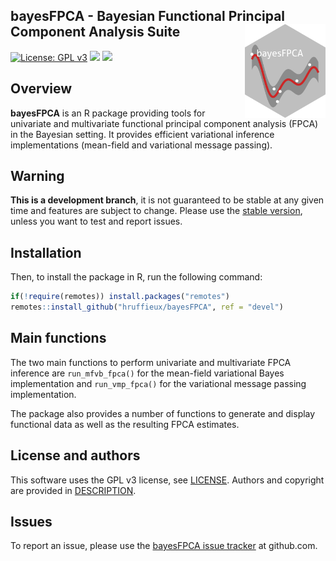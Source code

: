<!-- README.md is generated from README.Rmd. Please edit that file -->

<!-- First time: run usethis::use_readme_rmd() to create a pre-commit hook that 
prevents from committing if the README.Rmd has changed, but has not been 
re-knitted to generate an updated README.md -->

## bayesFPCA - Bayesian Functional Principal Component Analysis Suite <img src="man/figures/bayesFPCA_logo.png" align="right" height="150"/>

<!-- Run for the R CMD checks, run usethis::use_github_actions() to set up the pipeline, possibly modify the .yaml file and then: -->

<!-- [![R build status](https://github.com/hruffieux/bayesFPCA/workflows/R-CMD-check/badge.svg)](https://github.com/hruffieux/bayesFPCA/actions) -->

<!-- [![](https://travis-ci.org/hruffieux/bayesFPCA.svg?branch=master)](https://travis-ci.org/hruffieux/bayesFPCA) -->

[![License: GPL
v3](https://img.shields.io/badge/license-GPL%20v3-blue.svg)](https://www.gnu.org/licenses/gpl-3.0)
[![](https://img.shields.io/badge/devel%20version-0.1.0-blue.svg)](https://github.com/hruffieux/bayesFPCA)
[![](https://img.shields.io/github/languages/code-size/hruffieux/bayesFPCA.svg)](https://github.com/hruffieux/bayesFPCA)

## Overview

**bayesFPCA** is an R package providing tools for univariate and
multivariate functional principal component analysis (FPCA) in the
Bayesian setting. It provides efficient variational inference
implementations (mean-field and variational message passing).

## Warning

**This is a development branch**, it is not guaranteed to be stable at
any given time and features are subject to change. Please use the
[stable version](https://github.com/hruffieux/bayesFPCA), unless you
want to test and report issues.

## Installation

Then, to install the package in R, run the following command:

``` r
if(!require(remotes)) install.packages("remotes")
remotes::install_github("hruffieux/bayesFPCA", ref = "devel")
```

## Main functions

The two main functions to perform univariate and multivariate FPCA
inference are `run_mfvb_fpca()` for the mean-field variational Bayes
implementation and `run_vmp_fpca()` for the variational message passing
implementation.

The package also provides a number of functions to generate and display
functional data as well as the resulting FPCA estimates.

## License and authors

This software uses the GPL v3 license, see [LICENSE](LICENSE). Authors
and copyright are provided in [DESCRIPTION](DESCRIPTION).

## Issues

To report an issue, please use the [bayesFPCA issue
tracker](https://github.com/hruffieux/bayesFPCA/issues) at github.com.
